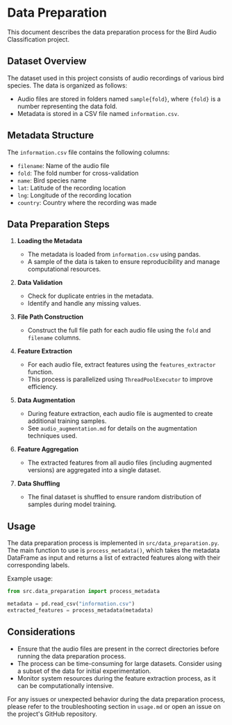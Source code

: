 # Data Preparation

This document describes the data preparation process for the Bird Audio Classification project.

## Dataset Overview

The dataset used in this project consists of audio recordings of various bird species. The data is organized as follows:

- Audio files are stored in folders named `sample{fold}`, where `{fold}` is a number representing the data fold.
- Metadata is stored in a CSV file named `information.csv`.

## Metadata Structure

The `information.csv` file contains the following columns:

- `filename`: Name of the audio file
- `fold`: The fold number for cross-validation
- `name`: Bird species name
- `lat`: Latitude of the recording location
- `lng`: Longitude of the recording location
- `country`: Country where the recording was made

## Data Preparation Steps

1. **Loading the Metadata**
   - The metadata is loaded from `information.csv` using pandas.
   - A sample of the data is taken to ensure reproducibility and manage computational resources.

2. **Data Validation**
   - Check for duplicate entries in the metadata.
   - Identify and handle any missing values.

3. **File Path Construction**
   - Construct the full file path for each audio file using the `fold` and `filename` columns.

4. **Feature Extraction**
   - For each audio file, extract features using the `features_extractor` function.
   - This process is parallelized using `ThreadPoolExecutor` to improve efficiency.

5. **Data Augmentation**
   - During feature extraction, each audio file is augmented to create additional training samples.
   - See `audio_augmentation.md` for details on the augmentation techniques used.

6. **Feature Aggregation**
   - The extracted features from all audio files (including augmented versions) are aggregated into a single dataset.

7. **Data Shuffling**
   - The final dataset is shuffled to ensure random distribution of samples during model training.

## Usage

The data preparation process is implemented in `src/data_preparation.py`. The main function to use is `process_metadata()`, which takes the metadata DataFrame as input and returns a list of extracted features along with their corresponding labels.

Example usage:

```python
from src.data_preparation import process_metadata

metadata = pd.read_csv("information.csv")
extracted_features = process_metadata(metadata)
```

## Considerations

- Ensure that the audio files are present in the correct directories before running the data preparation process.
- The process can be time-consuming for large datasets. Consider using a subset of the data for initial experimentation.
- Monitor system resources during the feature extraction process, as it can be computationally intensive.

For any issues or unexpected behavior during the data preparation process, please refer to the troubleshooting section in `usage.md` or open an issue on the project's GitHub repository.
